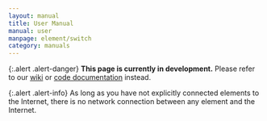 ```yaml
---
layout: manual
title: User Manual
manual: user
manpage: element/switch
category: manuals
---
```


{:.alert .alert-danger}
**This page is currently in development.** Please refer to our [wiki](https://github.com/GLab/ToMaTo/wiki) or [code documentation](https://tomato.readthedocs.io/en/latest/) instead.

{:.alert .alert-info}
As long as you have not explicitly connected elements to the Internet, there is no network connection between any element and the Internet.
